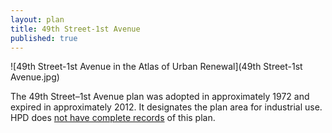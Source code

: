 ```yaml
---
layout: plan
title: 49th Street-1st Avenue
published: true
---
```


![49th Street-1st Avenue in the Atlas of Urban Renewal](49th Street-1st Avenue.jpg)

The 49th Street–1st Avenue plan was adopted in approximately 1972 and expired in approximately 2012. It designates the plan area for industrial use. HPD does [not have complete records](https://www.nyc.gov/site/hpd/services-and-information/urban-renewal-details.page?areaId=106) of this plan.
